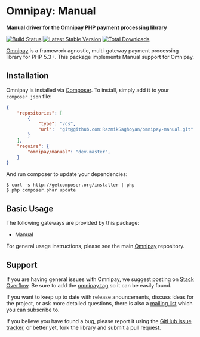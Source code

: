 # Omnipay: Manual

**Manual driver for the Omnipay PHP payment processing library**

[![Build Status](https://travis-ci.org/thephpleague/omnipay-manual.png?branch=master)](https://travis-ci.org/thephpleague/omnipay-manual)
[![Latest Stable Version](https://poser.pugx.org/omnipay/manual/version.png)](https://packagist.org/packages/omnipay/manual)
[![Total Downloads](https://poser.pugx.org/omnipay/manual/d/total.png)](https://packagist.org/packages/omnipay/manual)

[Omnipay](https://github.com/thephpleague/omnipay) is a framework agnostic, multi-gateway payment
processing library for PHP 5.3+. This package implements Manual support for Omnipay.

## Installation

Omnipay is installed via [Composer](http://getcomposer.org/). To install, simply add it
to your `composer.json` file:

```json
{
    "repositories": [
        {
            "type": "vcs",
            "url":  "git@github.com:RazmikSaghoyan/omnipay-manual.git"
        }
    ],
    "require": {
        "omnipay/manual": "dev-master",
    }
}

```

And run composer to update your dependencies:

    $ curl -s http://getcomposer.org/installer | php
    $ php composer.phar update

## Basic Usage

The following gateways are provided by this package:

* Manual

For general usage instructions, please see the main [Omnipay](https://github.com/thephpleague/omnipay)
repository.

## Support

If you are having general issues with Omnipay, we suggest posting on
[Stack Overflow](http://stackoverflow.com/). Be sure to add the
[omnipay tag](http://stackoverflow.com/questions/tagged/omnipay) so it can be easily found.

If you want to keep up to date with release anouncements, discuss ideas for the project,
or ask more detailed questions, there is also a [mailing list](https://groups.google.com/forum/#!forum/omnipay) which
you can subscribe to.

If you believe you have found a bug, please report it using the [GitHub issue tracker](https://github.com/thephpleague/omnipay-manual/issues),
or better yet, fork the library and submit a pull request.
